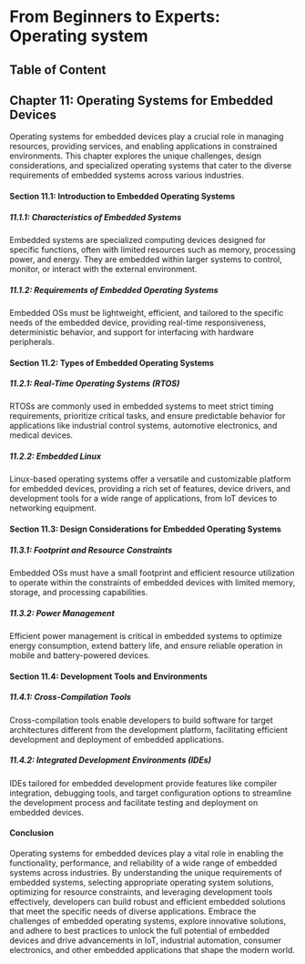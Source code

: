# From Beginners to Experts: Operating system
## Table of Content
## Chapter 11: Operating Systems for Embedded Devices

Operating systems for embedded devices play a crucial role in managing resources, providing services, and enabling applications in constrained environments. This chapter explores the unique challenges, design considerations, and specialized operating systems that cater to the diverse requirements of embedded systems across various industries.

#### Section 11.1: Introduction to Embedded Operating Systems

##### 11.1.1: Characteristics of Embedded Systems

Embedded systems are specialized computing devices designed for specific functions, often with limited resources such as memory, processing power, and energy. They are embedded within larger systems to control, monitor, or interact with the external environment.

##### 11.1.2: Requirements of Embedded Operating Systems

Embedded OSs must be lightweight, efficient, and tailored to the specific needs of the embedded device, providing real-time responsiveness, deterministic behavior, and support for interfacing with hardware peripherals.

#### Section 11.2: Types of Embedded Operating Systems

##### 11.2.1: Real-Time Operating Systems (RTOS)

RTOSs are commonly used in embedded systems to meet strict timing requirements, prioritize critical tasks, and ensure predictable behavior for applications like industrial control systems, automotive electronics, and medical devices.

##### 11.2.2: Embedded Linux

Linux-based operating systems offer a versatile and customizable platform for embedded devices, providing a rich set of features, device drivers, and development tools for a wide range of applications, from IoT devices to networking equipment.

#### Section 11.3: Design Considerations for Embedded Operating Systems

##### 11.3.1: Footprint and Resource Constraints

Embedded OSs must have a small footprint and efficient resource utilization to operate within the constraints of embedded devices with limited memory, storage, and processing capabilities.

##### 11.3.2: Power Management

Efficient power management is critical in embedded systems to optimize energy consumption, extend battery life, and ensure reliable operation in mobile and battery-powered devices.

#### Section 11.4: Development Tools and Environments

##### 11.4.1: Cross-Compilation Tools

Cross-compilation tools enable developers to build software for target architectures different from the development platform, facilitating efficient development and deployment of embedded applications.

##### 11.4.2: Integrated Development Environments (IDEs)

IDEs tailored for embedded development provide features like compiler integration, debugging tools, and target configuration options to streamline the development process and facilitate testing and deployment on embedded devices.

#### Conclusion

Operating systems for embedded devices play a vital role in enabling the functionality, performance, and reliability of a wide range of embedded systems across industries. By understanding the unique requirements of embedded systems, selecting appropriate operating system solutions, optimizing for resource constraints, and leveraging development tools effectively, developers can build robust and efficient embedded solutions that meet the specific needs of diverse applications. Embrace the challenges of embedded operating systems, explore innovative solutions, and adhere to best practices to unlock the full potential of embedded devices and drive advancements in IoT, industrial automation, consumer electronics, and other embedded applications that shape the modern world.
